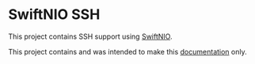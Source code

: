 # SwiftNIO SSH
This project contains SSH support using [SwiftNIO](https://github.com/apple/swift-nio).


This project contains and was intended to make this [documentation](https://docs.freeloona.com/documentation/niossh/) only.
